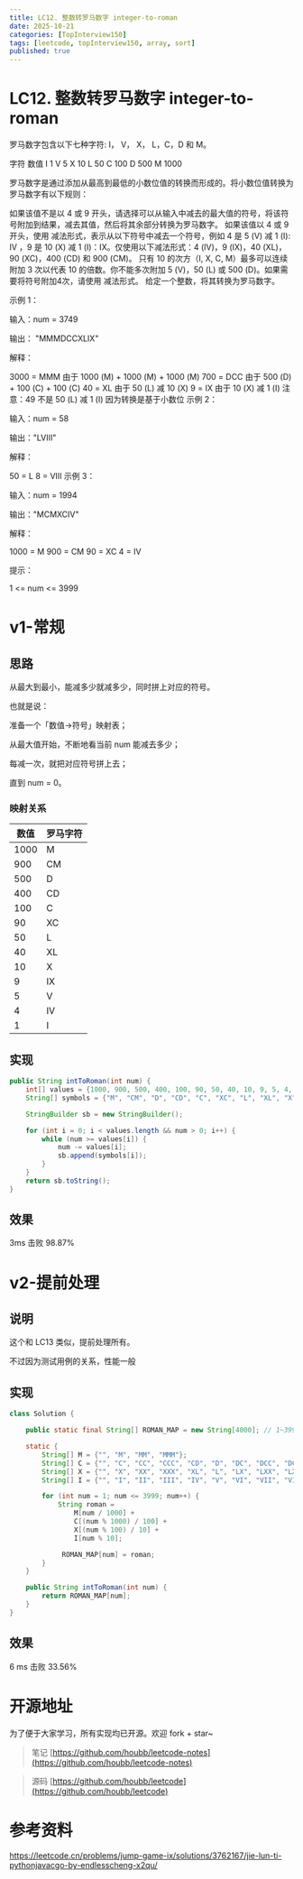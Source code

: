```yaml
---
title: LC12. 整数转罗马数字 integer-to-roman
date: 2025-10-21
categories: [TopInterview150]
tags: [leetcode, topInterview150, array, sort]
published: true
---
```


# LC12. 整数转罗马数字 integer-to-roman

罗马数字包含以下七种字符: I， V， X， L，C，D 和 M。

字符          数值
I             1
V             5
X             10
L             50
C             100
D             500
M             1000

罗马数字是通过添加从最高到最低的小数位值的转换而形成的。将小数位值转换为罗马数字有以下规则：

如果该值不是以 4 或 9 开头，请选择可以从输入中减去的最大值的符号，将该符号附加到结果，减去其值，然后将其余部分转换为罗马数字。
如果该值以 4 或 9 开头，使用 减法形式，表示从以下符号中减去一个符号，例如 4 是 5 (V) 减 1 (I): IV ，9 是 10 (X) 减 1 (I)：IX。仅使用以下减法形式：4 (IV)，9 (IX)，40 (XL)，90 (XC)，400 (CD) 和 900 (CM)。
只有 10 的次方（I, X, C, M）最多可以连续附加 3 次以代表 10 的倍数。你不能多次附加 5 (V)，50 (L) 或 500 (D)。如果需要将符号附加4次，请使用 减法形式。
给定一个整数，将其转换为罗马数字。

 

示例 1：

输入：num = 3749

输出： "MMMDCCXLIX"

解释：

3000 = MMM 由于 1000 (M) + 1000 (M) + 1000 (M)
 700 = DCC 由于 500 (D) + 100 (C) + 100 (C)
  40 = XL 由于 50 (L) 减 10 (X)
   9 = IX 由于 10 (X) 减 1 (I)
注意：49 不是 50 (L) 减 1 (I) 因为转换是基于小数位
示例 2：

输入：num = 58

输出："LVIII"

解释：

50 = L
 8 = VIII
示例 3：

输入：num = 1994

输出："MCMXCIV"

解释：

1000 = M
 900 = CM
  90 = XC
   4 = IV
 

提示：

1 <= num <= 3999

# v1-常规

## 思路

从最大到最小，能减多少就减多少，同时拼上对应的符号。

也就是说：

准备一个「数值→符号」映射表；

从最大值开始，不断地看当前 num 能减去多少；

每减一次，就把对应符号拼上去；

直到 num = 0。

### 映射关系

| 数值   | 罗马字符 |
| ---- | ---- |
| 1000 | M    |
| 900  | CM   |
| 500  | D    |
| 400  | CD   |
| 100  | C    |
| 90   | XC   |
| 50   | L    |
| 40   | XL   |
| 10   | X    |
| 9    | IX   |
| 5    | V    |
| 4    | IV   |
| 1    | I    |




## 实现

```java
public String intToRoman(int num) {
    int[] values = {1000, 900, 500, 400, 100, 90, 50, 40, 10, 9, 5, 4, 1};
    String[] symbols = {"M", "CM", "D", "CD", "C", "XC", "L", "XL", "X", "IX", "V", "IV", "I"};

    StringBuilder sb = new StringBuilder();

    for (int i = 0; i < values.length && num > 0; i++) {
        while (num >= values[i]) {
            num -= values[i];
            sb.append(symbols[i]);
        }
    }
    return sb.toString();
}
```

## 效果

3ms 击败 98.87%

# v2-提前处理

## 说明

这个和 LC13 类似，提前处理所有。

不过因为测试用例的关系，性能一般

## 实现

```java
class Solution {

    public static final String[] ROMAN_MAP = new String[4000]; // 1~3999

    static {
        String[] M = {"", "M", "MM", "MMM"};
        String[] C = {"", "C", "CC", "CCC", "CD", "D", "DC", "DCC", "DCCC", "CM"};
        String[] X = {"", "X", "XX", "XXX", "XL", "L", "LX", "LXX", "LXXX", "XC"};
        String[] I = {"", "I", "II", "III", "IV", "V", "VI", "VII", "VIII", "IX"};

        for (int num = 1; num <= 3999; num++) {
            String roman = 
                M[num / 1000] + 
                C[(num % 1000) / 100] + 
                X[(num % 100) / 10] + 
                I[num % 10];

             ROMAN_MAP[num] = roman;
        }
    }

    public String intToRoman(int num) {
        return ROMAN_MAP[num];
    }
}
```

## 效果

6 ms 击败 33.56%

# 开源地址

为了便于大家学习，所有实现均已开源。欢迎 fork + star~

> 笔记 [https://github.com/houbb/leetcode-notes](https://github.com/houbb/leetcode-notes)

> 源码 [https://github.com/houbb/leetcode](https://github.com/houbb/leetcode)


# 参考资料

https://leetcode.cn/problems/jump-game-ix/solutions/3762167/jie-lun-ti-pythonjavacgo-by-endlesscheng-x2qu/
